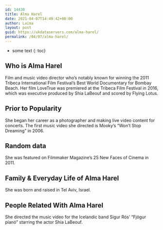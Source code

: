 ```yaml
---
id: 14430
title: Alma Harel
date: 2021-04-07T14:49:42+00:00
author: Laima
layout: post
guid: https://ukdataservers.com/alma-harel/
permalink: /04/07/alma-harel/
---
```


* some text
{: toc}


## Who is Alma Harel
                  
                  
                  
Film and music video director who&#8217;s notably known for winning the 2011 Tribeca International Film Festival&#8217;s Best World Documentary for Bombay Beach. Her film LoveTrue was premiered at the Tribeca Film Festival in 2016, which was executive produced by Shia LaBeouf and scored by Flying Lotus.
                  
              
            
              
            
                
                
                
## Prior to Popularity
                  
                  
                  
She began her career as a photographer and making live video content for concerts. The first music video she directed is Mooky&#8217;s &#8220;Won&#8217;t Stop Dreaming&#8221; in 2006.
                  
              
            
              
            
                
                
                
## Random data
                  
                  
                  
She was featured on Filmmaker Magazine&#8217;s 25 New Faces of Cinema in 2011.
                  
              
            
              
            
                
                
                
## Family & Everyday Life of Alma Harel
                  
                  
                  
She was born and raised in Tel Aviv, Israel.
                  
              
            
              
            
                
                
                
## People Related With Alma Harel
                  
                  
                  
She directed the music video for the Icelandic band Sigur Rós&#8217; &#8220;Fjögur píanó&#8221; starring the actor Shia LaBeouf.
                  
              
            
              
            
                
              
            
              
              
            
            
              
            
          
          
          